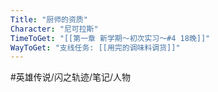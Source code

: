 ```yaml
---
Title: "厨师的资质"
Character: "尼可拉斯"
TimeToGet: "[[第一章 新学期～初次实习～#4 18晚]]"
WayToGet: "支线任务: [[用完的调味料调货]]"
---
```


#英雄传说/闪之轨迹/笔记/人物